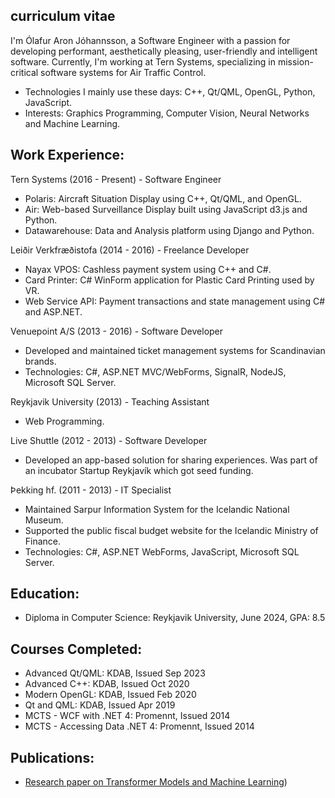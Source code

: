 ## curriculum vitae

I'm Ólafur Aron Jóhannsson, a Software Engineer with a passion for developing performant, aesthetically pleasing, user-friendly and intelligent software. Currently, I'm working at Tern Systems, specializing in mission-critical software systems for Air Traffic Control.
- Technologies I mainly use these days: C++, Qt/QML, OpenGL, Python, JavaScript.
- Interests: Graphics Programming, Computer Vision, Neural Networks and Machine Learning.

## Work Experience:

Tern Systems (2016 - Present) - Software Engineer
- Polaris: Aircraft Situation Display using C++, Qt/QML, and OpenGL.
- Air: Web-based Surveillance Display built using JavaScript d3.js and Python.
- Datawarehouse: Data and Analysis platform using Django and Python.

Leiðir Verkfræðistofa (2014 - 2016) - Freelance Developer
- Nayax VPOS: Cashless payment system using C++ and C#.
- Card Printer: C# WinForm application for Plastic Card Printing used by VR.
- Web Service API: Payment transactions and state management using C# and ASP.NET.

Venuepoint A/S (2013 - 2016) - Software Developer
- Developed and maintained ticket management systems for Scandinavian brands.
- Technologies: C#, ASP.NET MVC/WebForms, SignalR, NodeJS, Microsoft SQL Server.

Reykjavik University (2013) - Teaching Assistant
- Web Programming.

Live Shuttle (2012 - 2013) - Software Developer
- Developed an app-based solution for sharing experiences. Was part of an incubator Startup Reykjavík which got seed funding.

Þekking hf. (2011 - 2013) - IT Specialist
- Maintained Sarpur Information System for the Icelandic National Museum.
- Supported the public fiscal budget website for the Icelandic Ministry of Finance.
- Technologies: C#, ASP.NET WebForms, JavaScript, Microsoft SQL Server.

## Education:
- Diploma in Computer Science: Reykjavik University, June 2024, GPA: 8.5

## Courses Completed:
- Advanced Qt/QML: KDAB, Issued Sep 2023
- Advanced C++: KDAB, Issued Oct 2020
- Modern OpenGL: KDAB, Issued Feb 2020
- Qt and QML: KDAB, Issued Apr 2019
- MCTS - WCF with .NET 4: Promennt, Issued 2014
- MCTS - Accessing Data .NET 4: Promennt, Issued 2014

## Publications:
- [Research paper on Transformer Models and Machine Learning](https://aclanthology.org/2024.sigul-1.11.pdf))
